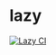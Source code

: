 # lazy

[![Lazy CI](https://github.com/jactor-sue/lazy/actions/workflows/main.yaml/badge.svg)](https://github.com/jactor-sue/lazy/actions/workflows/main.yaml)
